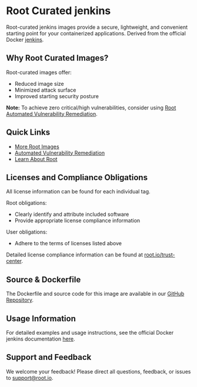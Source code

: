 # Root Curated jenkins

Root-curated jenkins images provide a secure, lightweight, and convenient starting point for your containerized applications. Derived from the official Docker [jenkins](https://hub.docker.com/_/jenkins).

## Why Root Curated Images?
Root-curated images offer:
- Reduced image size
- Minimized attack surface
- Improved starting security posture

**Note:** To achieve zero critical/high vulnerabilities, consider using [Root Automated Vulnerability Remediation](https://app.root.io).

## Quick Links
- [More Root Images](https://images.root.io)
- [Automated Vulnerability Remediation](https://app.root.io)
- [Learn About Root](https://www.root.io)

## Licenses and Compliance Obligations
All license information can be found for each individual tag.

Root obligations:
- Clearly identify and attribute included software
- Provide appropriate license compliance information

User obligations:
- Adhere to the terms of licenses listed above

Detailed license compliance information can be found at [root.io/trust-center](https://root.io/trust-center).

## Source & Dockerfile
The Dockerfile and source code for this image are available in our [GitHub Repository](https://github.com/rootio-avr/public-image-catalog/tree/main/debian/jenkins/).

## Usage Information
For detailed examples and usage instructions, see the official Docker jenkins documentation [here](https://hub.docker.com/_/jenkins).

## Support and Feedback
We welcome your feedback! Please direct all questions, feedback, or issues to [support@root.io](mailto:support@root.io).